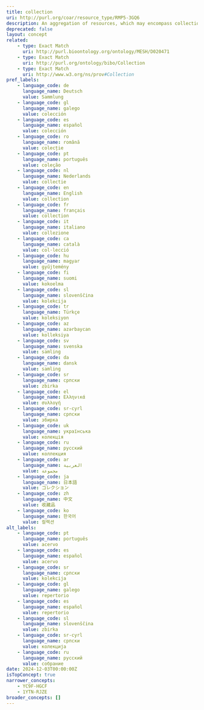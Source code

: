 ```yaml
---
title: collection
uri: http://purl.org/coar/resource_type/RMP5-3GQ6
description: An aggregation of resources, which may encompass collections of one resourceType as well as those of mixed types. A collection is described as a group; its parts may also be separately described. https://datacite-metadata-schema.readthedocs.io/en/4.5/appendices/appendix-1/resourceTypeGeneral/#collection
deprecated: false
layout: concept
related:
    - type: Exact Match
      uri: http://purl.bioontology.org/ontology/MESH/D020471
    - type: Exact Match
      uri: http://purl.org/ontology/bibo/Collection
    - type: Exact Match
      uri: http://www.w3.org/ns/prov#Collection
pref_labels:
    - language_code: de
      language_name: Deutsch
      value: Sammlung
    - language_code: gl
      language_name: galego
      value: colección
    - language_code: es
      language_name: español
      value: colección
    - language_code: ro
      language_name: română
      value: colecție
    - language_code: pt
      language_name: português
      value: coleção
    - language_code: nl
      language_name: Nederlands
      value: collectie
    - language_code: en
      language_name: English
      value: collection
    - language_code: fr
      language_name: français
      value: collection
    - language_code: it
      language_name: italiano
      value: collezione
    - language_code: ca
      language_name: català
      value: col·lecció
    - language_code: hu
      language_name: magyar
      value: gyűjtemény
    - language_code: fi
      language_name: suomi
      value: kokoelma
    - language_code: sl
      language_name: slovenščina
      value: kolekcija
    - language_code: tr
      language_name: Türkçe
      value: koleksiyon
    - language_code: az
      language_name: azərbaycan
      value: kolleksiya
    - language_code: sv
      language_name: svenska
      value: samling
    - language_code: da
      language_name: dansk
      value: samling
    - language_code: sr
      language_name: српски
      value: zbirka
    - language_code: el
      language_name: Ελληνικά
      value: συλλογή
    - language_code: sr-cyrl
      language_name: српски
      value: збирка
    - language_code: uk
      language_name: українська
      value: колекція
    - language_code: ru
      language_name: русский
      value: коллекция
    - language_code: ar
      language_name: العربية
      value: مجموعة
    - language_code: ja
      language_name: 日本語
      value: コレクション
    - language_code: zh
      language_name: 中文
      value: 收藏品
    - language_code: ko
      language_name: 한국어
      value: 컬렉션
alt_labels:
    - language_code: pt
      language_name: português
      value: acervo
    - language_code: es
      language_name: español
      value: acervo
    - language_code: sr
      language_name: српски
      value: kolekcija
    - language_code: gl
      language_name: galego
      value: repertorio
    - language_code: es
      language_name: español
      value: repertorio
    - language_code: sl
      language_name: slovenščina
      value: zbirka
    - language_code: sr-cyrl
      language_name: српски
      value: колекција
    - language_code: ru
      language_name: русский
      value: собрание
date: 2024-12-03T00:00:00Z
isTopConcept: true
narrower_concepts:
    - YC9F-HGCF
    - 1YTN-RJZE
broader_concepts: []
---
```


